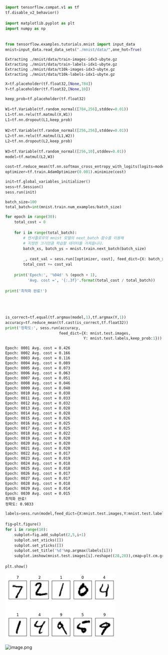 ```python
import tensorflow.compat.v1 as tf
tf.disable_v2_behavior()

import matplotlib.pyplot as plt
import numpy as np


from tensorflow.examples.tutorials.mnist import input_data
mnist=input_data.read_data_sets("./mnist/data/",one_hot=True)


```

    Extracting ./mnist/data/train-images-idx3-ubyte.gz
    Extracting ./mnist/data/train-labels-idx1-ubyte.gz
    Extracting ./mnist/data/t10k-images-idx3-ubyte.gz
    Extracting ./mnist/data/t10k-labels-idx1-ubyte.gz
    


```python
X=tf.placeholder(tf.float32,[None,784])
Y=tf.placeholder(tf.float32,[None,10])
```


```python
keep_prob=tf.placeholder(tf.float32)

W1=tf.Variable(tf.random_normal([784,256],stddev=0.01))
L1=tf.nn.relu(tf.matmul(X,W1))
L1=tf.nn.dropout(L1,keep_prob)    

W2=tf.Variable(tf.random_normal([256,256],stddev=0.01))
L2=tf.nn.relu(tf.matmul(L1,W2))
L2=tf.nn.dropout(L2,keep_prob)

W3=tf.Variable(tf.random_normal([256,10],stddev=0.01))
model=tf.matmul(L2,W3)
```


```python
cost=tf.reduce_mean(tf.nn.softmax_cross_entropy_with_logits(logits=model,labels=Y))
optimizer=tf.train.AdamOptimizer(0.001).minimize(cost)
```


```python
init=tf.global_variables_initializer()
sess=tf.Session()
sess.run(init)
```


```python
batch_size=100
total_batch=int(mnist.train.num_examples/batch_size)
```


```python
for epoch in range(30):
    total_cost = 0

    for i in range(total_batch):
        # 텐서플로우의 mnist 모델의 next_batch 함수를 이용해
        # 지정한 크기만큼 학습할 데이터를 가져옵니다.
        batch_xs, batch_ys = mnist.train.next_batch(batch_size)

        _, cost_val = sess.run([optimizer, cost], feed_dict={X: batch_xs, Y: batch_ys,keep_prob:0.8})
        total_cost += cost_val

    print('Epoch:', '%04d' % (epoch + 1),
          'Avg. cost =', '{:.3f}'.format(total_cost / total_batch))

print('최적화 완료!')
    
    
    
    
is_correct=tf.equal(tf.argmax(model,1),tf.argmax(Y,1))
accuracy=tf.reduce_mean(tf.cast(is_correct,tf.float32))
print('정확도:', sess.run(accuracy,
                        feed_dict={X: mnist.test.images,
                                   Y: mnist.test.labels,keep_prob:1}))
```

    Epoch: 0001 Avg. cost = 0.426
    Epoch: 0002 Avg. cost = 0.166
    Epoch: 0003 Avg. cost = 0.116
    Epoch: 0004 Avg. cost = 0.089
    Epoch: 0005 Avg. cost = 0.073
    Epoch: 0006 Avg. cost = 0.063
    Epoch: 0007 Avg. cost = 0.051
    Epoch: 0008 Avg. cost = 0.046
    Epoch: 0009 Avg. cost = 0.040
    Epoch: 0010 Avg. cost = 0.038
    Epoch: 0011 Avg. cost = 0.033
    Epoch: 0012 Avg. cost = 0.032
    Epoch: 0013 Avg. cost = 0.028
    Epoch: 0014 Avg. cost = 0.028
    Epoch: 0015 Avg. cost = 0.026
    Epoch: 0016 Avg. cost = 0.025
    Epoch: 0017 Avg. cost = 0.025
    Epoch: 0018 Avg. cost = 0.022
    Epoch: 0019 Avg. cost = 0.020
    Epoch: 0020 Avg. cost = 0.020
    Epoch: 0021 Avg. cost = 0.020
    Epoch: 0022 Avg. cost = 0.017
    Epoch: 0023 Avg. cost = 0.019
    Epoch: 0024 Avg. cost = 0.018
    Epoch: 0025 Avg. cost = 0.018
    Epoch: 0026 Avg. cost = 0.017
    Epoch: 0027 Avg. cost = 0.017
    Epoch: 0028 Avg. cost = 0.018
    Epoch: 0029 Avg. cost = 0.014
    Epoch: 0030 Avg. cost = 0.015
    최적화 완료!
    정확도: 0.9833
    


```python
labels=sess.run(model,feed_dict={X:mnist.test.images,Y:mnist.test.labels,keep_prob:1})

fig=plt.figure()
for i in range(10):
    subplot=fig.add_subplot(2,5,i+1)
    subplot.set_xticks([])
    subplot.set_yticks([])
    subplot.set_title('%d'%np.argmax(labels[i]))
    subplot.imshow(mnist.test.images[i].reshape((28,28)),cmap=plt.cm.gray_r)
    
plt.show()
```


![png](output_7_0.png)


![image.png](attachment:image.png)


```python

```
